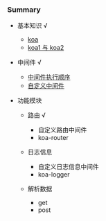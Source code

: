 ### Summary

- 基本知识 √
    - [koa](./doc/基本知识/koa.md)
    - [koa1 与 koa2](./doc/基本知识/koa1与koa2.md)

- 中间件 √
    - [中间件执行顺序]()
    - [自定义中间件]()

- 功能模块

    - 路由 √
        - 自定义路由中间件
        - koa-router

    - 日志信息
        - 自定义日志信息中间件
        - koa-logger

    - 解析数据
        - get
        - post